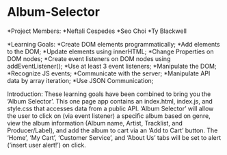 # Album-Selector

*Project Members:
  *Neftali Cespedes
  *Seo Choi
  *Ty Blackwell

*Learning Goals:
  *Create DOM elements programmatically;
  *Add elements to the DOM;
  *Update elements using innerHTML;
  *Change Properties on DOM nodes;
  *Create event listeners on DOM nodes using addEventListener();
  *Use at least 3 event listeners;
  *Manipulate the DOM;
  *Recognize JS events;
  *Communicate with the server;
  *Manipulate API data by array iteration;
  *Use JSON Communication;

Introduction:
These learning goals have been combined to bring you the ‘Album Selector’. This one page app contains an index.html, index.js, and style.css that accesses data from a public API. ‘Album Selector’ will allow the user to click on (via event listener) a specific album based on genre, view the album information (Album name, Artist, Tracklist, and Producer/Label), and add the album to cart via an ‘Add to Cart’ button. The ‘Home’, ‘My Cart’, ‘Customer Service’, and ‘About Us’ tabs will be set to alert (‘insert user alert!’) on click.
